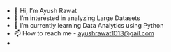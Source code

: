 - 👋 Hi, I’m Ayush Rawat
- 👀 I’m interested in analyzing Large Datasets
- 🌱 I’m currently learning Data Analytics using Python
- 📫 How to reach me -  ayushrawat1013@gail.com
- 

<!---
AyushR1013/AyushR1013 is a ✨ special ✨ repository because its `README.md` (this file) appears on your GitHub profile.
You can click the Preview link to take a look at your changes.
--->
